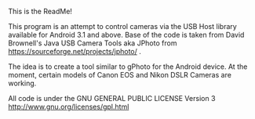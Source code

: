 This is the ReadMe!

This program is an attempt to control cameras via the USB Host library available for Android 3.1 and above. Base of the code is taken from David Brownell's Java USB Camera Tools aka JPhoto from https://sourceforge.net/projects/jphoto/ .
 
The idea is to create a tool similar to gPhoto for the Android device. At the moment, certain models of Canon EOS and Nikon DSLR Cameras are working.

All code is under the GNU GENERAL PUBLIC LICENSE Version 3 http://www.gnu.org/licenses/gpl.html